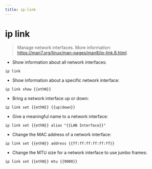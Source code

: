 ```yaml
---
title: ip-link
---
```

# ip link

> Manage network interfaces.
> More information: <https://man7.org/linux/man-pages/man8/ip-link.8.html>.

- Show information about all network interfaces:

`ip link`

- Show information about a specific network interface:

`ip link show {{ethN}}`

- Bring a network interface up or down:

`ip link set {{ethN}} {{up|down}}`

- Give a meaningful name to a network interface:

`ip link set {{ethN}} alias "{{LAN Interface}}"`

- Change the MAC address of a network interface:

`ip link set {{ethN}} address {{ff:ff:ff:ff:ff:ff}}`

- Change the MTU size for a network interface to use jumbo frames:

`ip link set {{ethN}} mtu {{9000}}`
